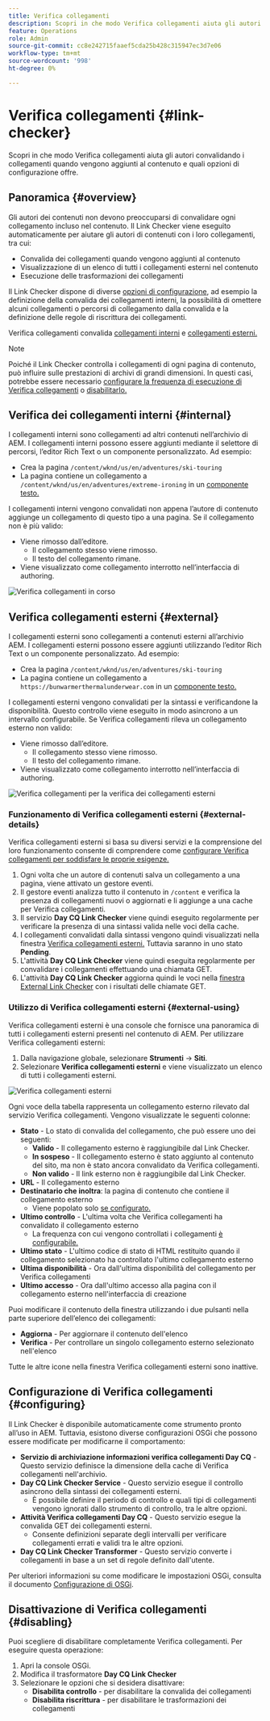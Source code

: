 ```yaml
---
title: Verifica collegamenti
description: Scopri in che modo Verifica collegamenti aiuta gli autori convalidando i collegamenti quando vengono aggiunti al contenuto e quali opzioni di configurazione offre.
feature: Operations
role: Admin
source-git-commit: cc8e242715faaef5cda25b428c315947ec3d7e06
workflow-type: tm+mt
source-wordcount: '998'
ht-degree: 0%

---
```



# Verifica collegamenti {#link-checker}

Scopri in che modo Verifica collegamenti aiuta gli autori convalidando i collegamenti quando vengono aggiunti al contenuto e quali opzioni di configurazione offre.

## Panoramica {#overview}

Gli autori dei contenuti non devono preoccuparsi di convalidare ogni collegamento incluso nel contenuto. Il Link Checker viene eseguito automaticamente per aiutare gli autori di contenuti con i loro collegamenti, tra cui:

* Convalida dei collegamenti quando vengono aggiunti al contenuto
* Visualizzazione di un elenco di tutti i collegamenti esterni nel contenuto
* Esecuzione delle trasformazioni dei collegamenti

Il Link Checker dispone di diverse [opzioni di configurazione](#configuring), ad esempio la definizione della convalida dei collegamenti interni, la possibilità di omettere alcuni collegamenti o percorsi di collegamento dalla convalida e la definizione delle regole di riscrittura dei collegamenti.

Verifica collegamenti convalida [collegamenti interni](#internal) e [collegamenti esterni.](#external)

>[!NOTE]
>
>Poiché il Link Checker controlla i collegamenti di ogni pagina di contenuto, può influire sulle prestazioni di archivi di grandi dimensioni. In questi casi, potrebbe essere necessario [configurare la frequenza di esecuzione di Verifica collegamenti](#configuring) o [disabilitarlo.](#disabling)

## Verifica dei collegamenti interni {#internal}

I collegamenti interni sono collegamenti ad altri contenuti nell’archivio di AEM. I collegamenti interni possono essere aggiunti mediante il selettore di percorsi, l’editor Rich Text o un componente personalizzato. Ad esempio:

* Crea la pagina `/content/wknd/us/en/adventures/ski-touring`
* La pagina contiene un collegamento a `/content/wknd/us/en/adventures/extreme-ironing` in un [componente testo.](https://experienceleague.adobe.com/en/docs/experience-manager-core-components/using/wcm-components/text)

I collegamenti interni vengono convalidati non appena l’autore di contenuto aggiunge un collegamento di questo tipo a una pagina. Se il collegamento non è più valido:

* Viene rimosso dall’editore.
   * Il collegamento stesso viene rimosso.
   * Il testo del collegamento rimane.
* Viene visualizzato come collegamento interrotto nell’interfaccia di authoring.

![Verifica collegamenti in corso](assets/link-checker-internal.png)

## Verifica collegamenti esterni {#external}

I collegamenti esterni sono collegamenti a contenuti esterni all’archivio AEM. I collegamenti esterni possono essere aggiunti utilizzando l’editor Rich Text o un componente personalizzato. Ad esempio:

* Crea la pagina `/content/wknd/us/en/adventures/ski-touring`
* La pagina contiene un collegamento a `https://bunwarmerthermalunderwear.com` in un [componente testo.](https://experienceleague.adobe.com/en/docs/experience-manager-core-components/using/wcm-components/text)

I collegamenti esterni vengono convalidati per la sintassi e verificandone la disponibilità. Questo controllo viene eseguito in modo asincrono a un intervallo configurabile. Se Verifica collegamenti rileva un collegamento esterno non valido:

* Viene rimosso dall’editore.
   * Il collegamento stesso viene rimosso.
   * Il testo del collegamento rimane.
* Viene visualizzato come collegamento interrotto nell’interfaccia di authoring.

![Verifica collegamenti per la verifica dei collegamenti esterni](assets/link-checker-external.png)

### Funzionamento di Verifica collegamenti esterni {#external-details}

Verifica collegamenti esterni si basa su diversi servizi e la comprensione del loro funzionamento consente di comprendere come [configurare Verifica collegamenti per soddisfare le proprie esigenze.](#configuring)

1. Ogni volta che un autore di contenuti salva un collegamento a una pagina, viene attivato un gestore eventi.
1. Il gestore eventi analizza tutto il contenuto in `/content` e verifica la presenza di collegamenti nuovi o aggiornati e li aggiunge a una cache per Verifica collegamenti.
1. Il servizio **Day CQ Link Checker** viene quindi eseguito regolarmente per verificare la presenza di una sintassi valida nelle voci della cache.
1. I collegamenti convalidati dalla sintassi vengono quindi visualizzati nella finestra [Verifica collegamenti esterni.](#external-using) Tuttavia saranno in uno stato **Pending**.
1. L&#39;attività **Day CQ Link Checker** viene quindi eseguita regolarmente per convalidare i collegamenti effettuando una chiamata GET.
1. L&#39;attività **Day CQ Link Checker** aggiorna quindi le voci nella [finestra External Link Checker](#external-using) con i risultati delle chiamate GET.

### Utilizzo di Verifica collegamenti esterni {#external-using}

Verifica collegamenti esterni è una console che fornisce una panoramica di tutti i collegamenti esterni presenti nel contenuto di AEM. Per utilizzare Verifica collegamenti esterni:

1. Dalla navigazione globale, selezionare **Strumenti** -> **Siti**.
1. Selezionare **Verifica collegamenti esterni** e viene visualizzato un elenco di tutti i collegamenti esterni.

![Verifica collegamenti esterni](assets/external-link-checker.png)

Ogni voce della tabella rappresenta un collegamento esterno rilevato dal servizio Verifica collegamenti. Vengono visualizzate le seguenti colonne:

* **Stato** - Lo stato di convalida del collegamento, che può essere uno dei seguenti:
   * **Valido** - Il collegamento esterno è raggiungibile dal Link Checker.
   * **In sospeso** - Il collegamento esterno è stato aggiunto al contenuto del sito, ma non è stato ancora convalidato da Verifica collegamenti.
   * **Non valido** - Il link esterno non è raggiungibile dal Link Checker.
* **URL** - Il collegamento esterno
* **Destinatario che inoltra**: la pagina di contenuto che contiene il collegamento esterno
   * Viene popolato solo [se configurato.](#configuring)
* **Ultimo controllo** - L&#39;ultima volta che Verifica collegamenti ha convalidato il collegamento esterno
   * La frequenza con cui vengono controllati i collegamenti [ è configurabile.](#configuring)
* **Ultimo stato** - L&#39;ultimo codice di stato di HTML restituito quando il collegamento selezionato ha controllato l&#39;ultimo collegamento esterno
* **Ultima disponibilità** - Ora dall&#39;ultima disponibilità del collegamento per Verifica collegamenti
* **Ultimo accesso** - Ora dall&#39;ultimo accesso alla pagina con il collegamento esterno nell&#39;interfaccia di creazione

Puoi modificare il contenuto della finestra utilizzando i due pulsanti nella parte superiore dell’elenco dei collegamenti:

* **Aggiorna** - Per aggiornare il contenuto dell&#39;elenco
* **Verifica** - Per controllare un singolo collegamento esterno selezionato nell&#39;elenco

Tutte le altre icone nella finestra Verifica collegamenti esterni sono inattive.

## Configurazione di Verifica collegamenti {#configuring}

Il Link Checker è disponibile automaticamente come strumento pronto all’uso in AEM. Tuttavia, esistono diverse configurazioni OSGi che possono essere modificate per modificarne il comportamento:

* **Servizio di archiviazione informazioni verifica collegamenti Day CQ** - Questo servizio definisce la dimensione della cache di Verifica collegamenti nell&#39;archivio.
* **Day CQ Link Checker Service** - Questo servizio esegue il controllo asincrono della sintassi dei collegamenti esterni.
   * È possibile definire il periodo di controllo e quali tipi di collegamenti vengono ignorati dallo strumento di controllo, tra le altre opzioni.
* **Attività Verifica collegamenti Day CQ** - Questo servizio esegue la convalida GET dei collegamenti esterni.
   * Consente definizioni separate degli intervalli per verificare collegamenti errati e validi tra le altre opzioni.
* **Day CQ Link Checker Transformer** - Questo servizio converte i collegamenti in base a un set di regole definito dall&#39;utente.

Per ulteriori informazioni su come modificare le impostazioni OSGi, consulta il documento [Configurazione di OSGi](/help/implementing/deploying/configuring-osgi.md).

## Disattivazione di Verifica collegamenti {#disabling}

Puoi scegliere di disabilitare completamente Verifica collegamenti. Per eseguire questa operazione:

1. Apri la console OSGi.
1. Modifica il trasformatore **Day CQ Link Checker**
1. Selezionare le opzioni che si desidera disattivare:
   * **Disabilita controllo** - per disabilitare la convalida dei collegamenti
   * **Disabilita riscrittura** - per disabilitare le trasformazioni dei collegamenti
